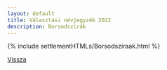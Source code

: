 ```yaml
---
layout: default
title: Választási névjegyzék 2022
description: Borsodszirák
---
```


{% include settlementHTMLs/Borsodsziraak.html %}

[Vissza](../)